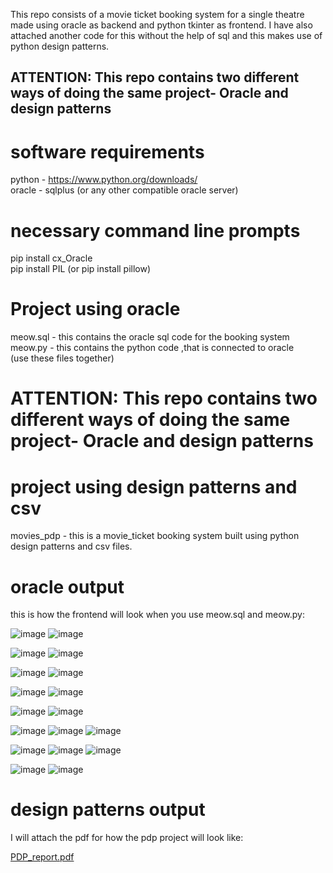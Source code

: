 This repo consists of a movie ticket booking system for a single theatre made using oracle as backend and python tkinter as frontend. I have also attached another code for this without the help of sql and this makes use of python design patterns.
## ATTENTION: This repo contains two different ways of doing the same project- Oracle and design patterns   

# software requirements 
python - https://www.python.org/downloads/  
oracle - sqlplus (or any other compatible oracle server)

# necessary command line prompts 

pip install cx_Oracle  
pip install PIL (or pip install pillow)

# Project using oracle 

meow.sql - this contains the oracle sql code for the booking system   
meow.py - this contains the python code ,that is connected to oracle  
(use these files together)

# ATTENTION: This repo contains two different ways of doing the same project- Oracle and design patterns  

# project using design patterns and csv  
movies_pdp - this is a movie_ticket booking system built using python design patterns and csv files.  


# oracle output
this is how the frontend will look when you use meow.sql and meow.py:
  
![image](https://github.com/user-attachments/assets/062ab9e8-7712-4b4c-a796-b1d9a750acd0)
![image](https://github.com/user-attachments/assets/c73d3ab1-48e6-4c52-9a2b-c58acecf6d03)


![image](https://github.com/user-attachments/assets/4a6c744b-7261-4b33-8ee5-356789e5a757)
![image](https://github.com/user-attachments/assets/3e9a0056-fb67-4dbf-80f1-892eecfe799f)

![image](https://github.com/user-attachments/assets/33a547a9-ad05-4485-930a-1c95afd41acb)
![image](https://github.com/user-attachments/assets/0ba0d2ff-8d2d-4321-a052-98709668b826)

![image](https://github.com/user-attachments/assets/6c967b6f-cea2-494f-bef2-8d3c9ff3684b)
![image](https://github.com/user-attachments/assets/e36c7978-456d-46ca-a66d-20237a63d9b6)

![image](https://github.com/user-attachments/assets/9c164a6c-8d37-4ae8-a705-3c05644e7824)
![image](https://github.com/user-attachments/assets/b8e62379-df4f-4cbc-b41e-56e577939470)


![image](https://github.com/user-attachments/assets/83d499b4-e090-48b8-b6c4-2b741499a458)
![image](https://github.com/user-attachments/assets/e5844dd3-27f9-4302-88a1-bfbeee1f5abf)
![image](https://github.com/user-attachments/assets/6ef44e62-96be-4b39-a51d-76495ce1d9e1)

![image](https://github.com/user-attachments/assets/696a8ea7-7d67-4d49-a5e0-e537828d7ff0)
![image](https://github.com/user-attachments/assets/15040c01-fb06-4eaa-bc90-977596a910be)
![image](https://github.com/user-attachments/assets/bcd91de6-6b3a-4287-925d-75c956beece3)


![image](https://github.com/user-attachments/assets/da3abcfd-3e1c-4178-b7e9-73b3644e14f3)
![image](https://github.com/user-attachments/assets/774223d8-905d-49f8-bd27-b60b4b69a7f4)


# design patterns output  
I will attach the pdf for how the pdp project will look like:  

[PDP_report.pdf](https://github.com/user-attachments/files/18135379/PDP_report.pdf)

